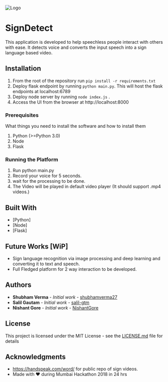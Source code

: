 ![Logo](https://github.com/salil-gtm/SignDetect/blob/master/29003533_10204203894813894_2122524096_n.png?raw=true)
# SignDetect

This application is developed to help speechless people interact with others with ease.
It detects voice and converts the input speech into a sign language based video.

## Installation

1. From the root of the repository run `pip install -r requirements.txt`
2. Deploy flask endpoint by running  `python main.py`. This will host the flask endpoints at localhost:6789
3. Deploy node server by running `node index.js` .
4. Access the UI from the browser at http://localhost:8000

### Prerequisites

What things you need to install the software and how to install them
1. Python (>=Python 3.0)
2. Node
3. Flask


### Running the Platform

 
1. Run python main.py
2. Record your voice for 5 seconds.
3. wait for the processing to be done.
4. The Video will be played in default video player (It should support .mp4 videos.)


## Built With
* [Python]
* [Node]
* [Flask]


## Future Works [WiP]
* Sign language recognition via image processing and deep learning and converting it to text and speech.
* Full Fledged platform for 2 way interaction to be developed.

## Authors
 
* **Shubham Verma** - *Initial work* - [shubhamverma27](https://github.com/shubhamverma27)
* **Salil Gautam** - *Initial work* - [salil-gtm](https://github.com/salil-gtm)
* **Nishant Gore** - *Initial work* - [NishantGore](https://github.com/nishantgore)


## License

This project is licensed under the MIT License - see the [LICENSE.md](LICENSE.md) file for details

 ## Acknowledgments
 
* https://handspeak.com/word/ for public repo of sign videos.
* Made with &#9829; during Mumbai Hackathon 2018 in 24 hrs
